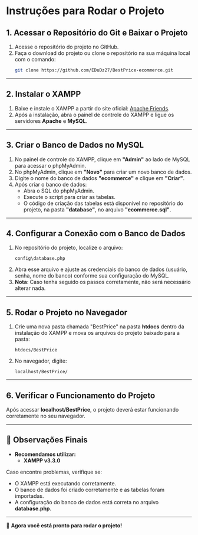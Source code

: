 # Instruções para Rodar o Projeto

## 1. Acessar o Repositório do Git e Baixar o Projeto

1. Acesse o repositório do projeto no GitHub.
2. Faça o download do projeto ou clone o repositório na sua máquina local com o comando:
   ```sh
   git clone https://github.com/EDuDz27/BestPrice-ecommerce.git
   ```

---

## 2. Instalar o XAMPP

1. Baixe e instale o XAMPP a partir do site oficial: [Apache Friends](https://www.apachefriends.org/index.html).
2. Após a instalação, abra o painel de controle do XAMPP e ligue os servidores **Apache** e **MySQL**.

---

## 3. Criar o Banco de Dados no MySQL

1. No painel de controle do XAMPP, clique em **"Admin"** ao lado de MySQL para acessar o phpMyAdmin.
2. No phpMyAdmin, clique em **"Novo"** para criar um novo banco de dados.
3. Digite o nome do banco de dados **"ecommerce"** e clique em **"Criar"**.
4. Após criar o banco de dados:
   - Abra o SQL do phpMyAdmin.
   - Execute o script para criar as tabelas.
   - O código de criação das tabelas está disponível no repositório do projeto, na pasta **"database"**, no arquivo **"ecommerce.sql"**.

---

## 4. Configurar a Conexão com o Banco de Dados

1. No repositório do projeto, localize o arquivo:
   ```
   config\database.php
   ```
2. Abra esse arquivo e ajuste as credenciais do banco de dados (usuário, senha, nome do banco) conforme sua configuração do MySQL.
3. **Nota**: Caso tenha seguido os passos corretamente, não será necessário alterar nada.

---

## 5. Rodar o Projeto no Navegador

1. Crie uma nova pasta chamada "BestPrice" na pasta **htdocs** dentro da instalação do XAMPP e mova os arquivos do projeto baixado para a pasta:
   ```
   htdocs/BestPrice
   ```
2. No navegador, digite:
   ```
   localhost/BestPrice/
   ```

---

## 6. Verificar o Funcionamento do Projeto

Após acessar **localhost/BestPrice**, o projeto deverá estar funcionando corretamente no seu navegador.

---

## 📌 Observações Finais

- **Recomendamos utilizar:**
  - **XAMPP v3.3.0**

Caso encontre problemas, verifique se:
- O XAMPP está executando corretamente.
- O banco de dados foi criado corretamente e as tabelas foram importadas.
- A configuração do banco de dados está correta no arquivo **database.php**.

---

🚀 **Agora você está pronto para rodar o projeto!**

